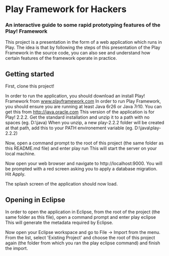# Play Framework for Hackers
### An interactive guide to some rapid prototyping features of the Play! Framework

This project is a presentation in the form of a web application which runs in Play.
The idea is that by following the steps of this presentation of the Play Framework in the source code, you can also see and understand how certain features of the framework operate in practice.

## Getting started

First, clone this project!

In order to run the application, you should download an install Play! Framework from www.playframework.com
In order to run Play Framework, you should ensure you are running at least Java 6r26 or Java 7r10. You can get this from http://java.oracle.com
This version of the application is for Play! 2.2.2. Get the standard installation and unzip it to a path with no spaces (eg. D:\java)
When you unzip, a new play-2.2.2 folder will be created at that path, add this to your PATH environement variable (eg. D:\java\play-2.2.2)

Now, open a command prompt to the root of this project (the same folder as this README.md file) and enter
    play run
This will start the server on your local machine.	

Now open your web browser and navigate to http://localhost:9000. You will be prompted with a red screen asking you to apply a database migration. Hit Apply.

The splash screen of the application should now load.

## Opening in Eclipse

In order to open the application in Eclipse, from the root of the project (the same folder as this file), open a command prompt and enter
    play eclipse
This will generate the metadata required by Eclipse.

Now open your Eclipse workspace and go to File -> Import from the menu.
From the list, select 'Existing Project' and choose the root of this project again (the folder from which you ran the play eclipse command) and finish the import.
 
